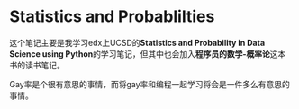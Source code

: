 # Statistics and Probablilties

这个笔记主要是我学习edx上UCSD的**Statistics and Probability in Data Science using Python**的学习笔记，但其中也会加入**程序员的数学-概率论**这本书的读书笔记。

Gay率是个很有意思的事情，而将gay率和编程一起学习将会是一件多么有意思的事情。